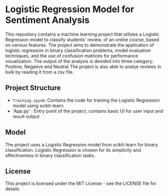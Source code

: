 # Logistic Regression Model for Sentiment Analysis

This repository contains a machine learning project that utilizes a Logistic Regression model to classify students' review, of an online course, based on various features. The project aims to demonstrate the application of logistic regression in binary classification problems, model evaluation techniques, and the use of confusion matrices for performance visualization.
The output of the analysis is devided into three category: Positive, Negative and Neutral
The project is also able to analye reviews in bulk by reading it from a csv file.

## Project Structure

- `Training.ipynb`: Contains the code for training the Logistic Regression model using scikit-learn.
- 'App.py' : Entry point of the project, contains basic UI for user input and result output

## Model
The project uses a Logistic Regression model from scikit-learn for binary classification. Logistic Regression is chosen for its simplicity and effectiveness in binary classification tasks.

## License
This project is licensed under the MIT License - see the LICENSE file for details.
